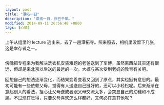 ```yaml
---
layout: post
title: "潭拓一日"
description: "潭拓一日，世已千年。"
modified: 2014-09-11 20:56:48 +0800
tags: [心情]
---
```


上午从组里的 lecture 逃出来，去了一趟潭拓寺。照来照去，相机里没留下几张，这是幸存者之一。

<img src="{{ site.baseurl }}/assets/images/2014/0911-1.jpg" class="am-img-responsive" alt=""/>

傍晚把专程来为我解决洗衣机安装难题的老爸送到了军博，虽然离西站其实还有很远，但却是来北京以后送的最远的一次。大概与某次受到老妈的教育有关吧。

回想自己的想法逐渐变化，而结果变着变着又回到了原点，其实也挺有意思的。最初可能有一些依赖父母，觉得有人送送自己挺好的，还可以小轻松呢。后来渐渐在意起别人的看法，担心让父母送或者跟父母交流太多，会突显自己的幼稚和不成熟。不过现在觉得，只要父母喜欢怎么样都好，又何必在意其他呢？
